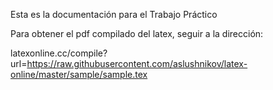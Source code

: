 Esta es la documentación para el Trabajo Práctico

Para obtener el pdf compilado del latex, seguir a la dirección:

latexonline.cc/compile?url=https://raw.githubusercontent.com/aslushnikov/latex-online/master/sample/sample.tex
